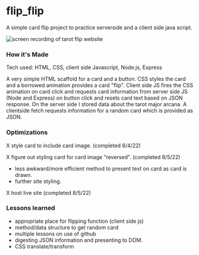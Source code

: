 # flip_flip

A simple card flip project to practice serverside and a client side java script. 

<img src="img/gifflip.gif" alt="screen recording of tarot flip website">


### How it's Made
Tech used: HTML, CSS, client side Javascript, Node.js, Express

A very simple HTML scaffold for a card and a button. CSS styles the card and a borrowed animation provides a card "flip". Client side JS fires the CSS animation on card click and requests card information from server side JS (Node and Express) on button click and resets card text based on JSON response. On the server side I stored data about the tarot major arcana. A clientside fetch requests information for a random card which is provided as JSON. 

### Optimizations
X style card to include card image. (completed 8/4/22)

X figure out styling card for card image "reversed". (completed 8/5/22)
- less awkward/more efficient method to present text on card as card is drawn.
- further site styling.
 
 X host live site (completed 8/5/22)

### Lessons learned
- appropriate place for flipping function (client side js)
- method/data structure to get random card
- multiple lessons on use of github
- digesting JSON information and presenting to DOM.
- CSS translate/transform
